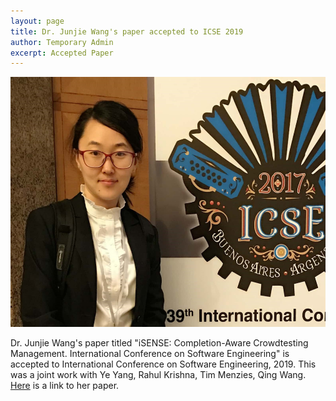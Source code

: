 ```yaml
---
layout: page
title: Dr. Junjie Wang's paper accepted to ICSE 2019
author: Temporary Admin
excerpt: Accepted Paper 
---
```

<img src="/img/wang.jpg" alt="Dr Wangs's icse" height="400">

Dr. Junjie Wang's paper titled "iSENSE: Completion-Aware Crowdtesting Management. International Conference on Software Engineering" is accepted to International Conference on Software Engineering, 2019. 
This was a joint work with Ye Yang, Rahul Krishna, Tim Menzies, Qing Wang. 
[Here](https://arxiv.org/pdf/1805.02744.pdf) is a link to her paper.
